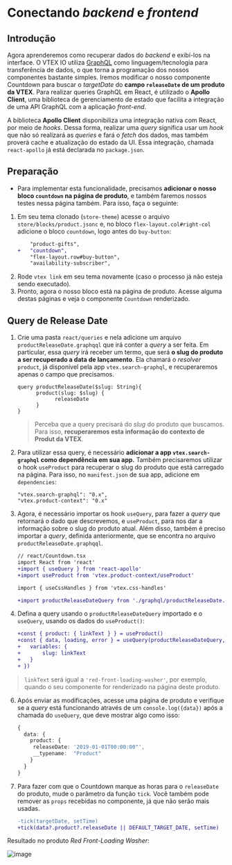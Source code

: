 
# Conectando *backend* e *frontend*

## Introdução

Agora aprenderemos como recuperar dados do *backend* e exibí-los na interface. O VTEX IO utiliza [GraphQL](https://graphql.org/) como linguagem/tecnologia para transferência de dados, o que torna a programação dos nossos componentes bastante simples. Iremos modificar o nosso componente Countdown para buscar o *targetDate* do **campo `releaseDate` de um produto da VTEX**. Para realizar queries GraphQL em React, é utilizado o **Apollo Client**, uma biblioteca de gerenciamento de estado que facilita a integração de uma API GraphQL com a aplicação *front-end*.

A biblioteca **Apollo Client** disponibiliza uma integração nativa com React, por meio de *hooks*. Dessa forma, realizar uma *query* significa usar um *hook* que não só realizará as *queries* e fará o *fetch* dos dados, mas também proverá cache e atualização do estado da UI. Essa integração, chamada `react-apollo` já está declarada no `package.json`.

## Preparação
- Para implementar esta funcionalidade, precisamos **adicionar o nosso bloco `countdown` na página de produto**, e também faremos nossos testes nessa página também. Para isso, faça o seguinte:
1. Em seu tema clonado (`store-theme`) acesse o arquivo `store/blocks/product.jsonc` e, no bloco `flex-layout.col#right-col` adicione o bloco `countdown`, logo antes do `buy-button`:
	```diff
	    "product-gifts",
	+	"countdown",
	    "flex-layout.row#buy-button",
	    "availability-subscriber",
	```
2. Rode `vtex link` em seu tema novamente (caso o processo já não esteja sendo executado).
3. Pronto, agora o nosso bloco está na página de produto. Acesse alguma destas páginas e veja o componente `Countdown` renderizado.

## Query de Release Date

1. Crie uma pasta `react/queries` e nela adicione um arquivo `productReleaseDate.graphqql` que irá conter a *query* a ser feita. Em particular, essa *query* irá receber um termo, que será **o slug do produto a ser recuperado a data de lançamento**. Ela chamará o *resolver* `product`, já disponível pela app `vtex.search-graphql`, e recuperaremos apenas o campo que precisamos.
    ```
    query productReleaseDate($slug: String){
		  product(slug: $slug) {
			    releaseDate
		  }
	}
    ```
    > Perceba que a query precisará do *slug* do produto que buscamos. Para isso, **recuperaremos esta informação do contexto de Produt da VTEX**.
2. Para utilizar essa query, é necessário **adicionar a app `vtex.search-graphql` como dependência em sua app.** Também precisaremos utilizar o hook `useProduct` para recuperar o slug do produto que está carregado na página. Para isso, no `manifest.json` de sua app, adicione em `dependencies`:
    ```
    "vtex.search-graphql": "0.x",
    "vtex.product-context": "0.x"
    ```
4. Agora, é necessário importar os hook `useQuery`, para fazer a *query* que retornará o dado que descrevemos, e `useProduct`, para nos dar a informação sobre o slug do produto atual. Além disso, também é preciso importar a *query*, definida anteriormente, que se encontra no arquivo `productReleaseDate.graphqql`.
    ```diff
    // react/Countdown.tsx
    import React from 'react'
    +import { useQuery } from 'react-apollo'
    +import useProduct from 'vtex.product-context/useProduct'

    import { useCssHandles } from 'vtex.css-handles'

    +import productReleaseDateQuery from './graphql/productReleaseDate.graphql'
    ```

5. Defina a query usando o `productReleaseDateQuery` importado e o `useQuery`, usando os dados do `useProduct()`:

    ```diff
    +const { product: { linkText } } = useProduct()
    +const { data, loading, error } = useQuery(productReleaseDateQuery, {
    +   variables: { 
    +  		slug: linkText
    +   }
    + })
    ```
> `linkText` será igual a `'red-front-loading-washer'`, por exemplo, quando o seu componente for renderizado na página deste produto.
6. Após enviar as modificações, acesse uma página de produto e verifique se a *query* está funcionando através de um `console.log({data})` após a chamada do `useQuery`, que deve mostrar algo como isso:

    ```ts
    {
      data: {
        product: {
	     releaseDate: '2019-01-01T00:00:00"',
	     __typename:  "Product"
        }
      }
    }
    ```

7. Para fazer com que o Countdown marque as horas para o `releaseDate` do produto, mude o parâmetro da função `tick`. Você também pode remover as `props` recebidas no componente, já que não serão mais usadas.
    ```diff
    -tick(targetDate, setTime)
    +tick(data?.product?.releaseDate || DEFAULT_TARGET_DATE, setTime)
    ```

Resultado no produto *Red Front-Loading Washer*:

![image](https://user-images.githubusercontent.com/18706156/79596495-0fc28c00-80b7-11ea-8361-35075dba3bd5.png)
